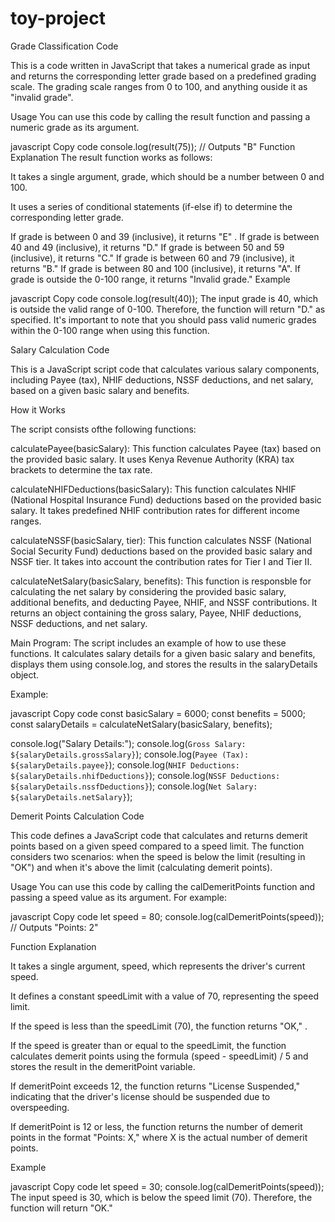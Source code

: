 # toy-project

Grade Classification Code

This is a code written in JavaScript that takes a numerical grade as input and returns the corresponding letter grade based on a predefined grading scale. The grading scale ranges from 0 to 100, and anything ouside it as "invalid grade".

Usage
You can use this code by calling the result function and passing a numeric grade as its argument.

javascript
Copy code
console.log(result(75)); // Outputs "B"
Function Explanation
The result function works as follows:

It takes a single argument, grade, which should be a number between 0 and 100.

It uses a series of conditional statements (if-else if) to determine the corresponding letter grade.

If grade is between 0 and 39 (inclusive), it returns "E" .
If grade is between 40 and 49 (inclusive), it returns "D."
If grade is between 50 and 59 (inclusive), it returns "C."
If grade is between 60 and 79 (inclusive), it returns "B."
If grade is between 80 and 100 (inclusive), it returns "A".
If grade is outside the 0-100 range, it returns "Invalid grade."
Example

javascript
Copy code
console.log(result(40));
The input grade is 40, which is outside the valid range of 0-100. Therefore, the function will return "D." as specified.
It's important to note that you should pass valid numeric grades within the 0-100 range when using this function.



Salary Calculation Code

This is a JavaScript script code that calculates various salary components, including Payee (tax), NHIF deductions, NSSF deductions, and net salary, based on a given basic salary and benefits.

How it Works

The script consists ofthe following functions:

calculatePayee(basicSalary): This function calculates Payee (tax) based on the provided basic salary. It uses Kenya Revenue Authority (KRA) tax brackets to determine the tax rate.

calculateNHIFDeductions(basicSalary): This function calculates NHIF (National Hospital Insurance Fund) deductions based on the provided basic salary. It takes predefined NHIF contribution rates for different income ranges.

calculateNSSF(basicSalary, tier): This function calculates NSSF (National Social Security Fund) deductions based on the provided basic salary and NSSF tier. It takes into account the contribution rates for Tier I and Tier II.

calculateNetSalary(basicSalary, benefits): This function is responsble for calculating the net salary by considering the provided basic salary, additional benefits, and deducting Payee, NHIF, and NSSF contributions. It returns an object containing the gross salary, Payee, NHIF deductions, NSSF deductions, and net salary.

Main Program: The script includes an example of how to use these functions. It calculates salary details for a given basic salary and benefits, displays them using console.log, and stores the results in the salaryDetails object.

Example:

javascript
Copy code
const basicSalary = 6000;
const benefits = 5000;
const salaryDetails = calculateNetSalary(basicSalary, benefits);

console.log("Salary Details:");
console.log(`Gross Salary: ${salaryDetails.grossSalary}`);
console.log(`Payee (Tax): ${salaryDetails.payee}`);
console.log(`NHIF Deductions: ${salaryDetails.nhifDeductions}`);
console.log(`NSSF Deductions: ${salaryDetails.nssfDeductions}`);
console.log(`Net Salary: ${salaryDetails.netSalary}`);


Demerit Points Calculation Code

This code defines a JavaScript code that calculates and returns demerit points based on a given speed compared to a speed limit. The function considers two scenarios: when the speed is below the limit (resulting in "OK") and when it's above the limit (calculating demerit points).

Usage
You can use this code by calling the calDemeritPoints function and passing a speed value as its argument. For example:

javascript
Copy code
let speed = 80;
console.log(calDemeritPoints(speed)); // Outputs "Points: 2"

Function Explanation

It takes a single argument, speed, which represents the driver's current speed.

It defines a constant speedLimit with a value of 70, representing the speed limit.

If the speed is less than the speedLimit (70), the function returns "OK," .

If the speed is greater than or equal to the speedLimit, the function calculates demerit points using the formula (speed - speedLimit) / 5 and stores the result in the demeritPoint variable.

If demeritPoint exceeds 12, the function returns "License Suspended," indicating that the driver's license should be suspended due to overspeeding.

If demeritPoint is 12 or less, the function returns the number of demerit points in the format "Points: X," where X is the actual number of demerit points.

Example

javascript
Copy code
let speed = 30;
console.log(calDemeritPoints(speed));
The input speed is 30, which is below the speed limit (70). Therefore, the function will return "OK."
